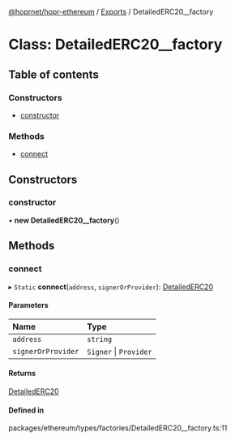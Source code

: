 [@hoprnet/hopr-ethereum](../README.md) / [Exports](../modules.md) / DetailedERC20__factory

# Class: DetailedERC20\_\_factory

## Table of contents

### Constructors

- [constructor](detailederc20__factory.md#constructor)

### Methods

- [connect](detailederc20__factory.md#connect)

## Constructors

### constructor

• **new DetailedERC20__factory**()

## Methods

### connect

▸ `Static` **connect**(`address`, `signerOrProvider`): [DetailedERC20](detailederc20.md)

#### Parameters

| Name | Type |
| :------ | :------ |
| `address` | `string` |
| `signerOrProvider` | `Signer` \| `Provider` |

#### Returns

[DetailedERC20](detailederc20.md)

#### Defined in

packages/ethereum/types/factories/DetailedERC20__factory.ts:11
